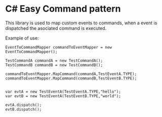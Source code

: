 # C# Easy Command pattern 
This library is used to map custom events to commands,
when a event is dispatched the asociated command is executed.

Example of use:

    EventToCommandMapper commandToEventMapper = new EventToCommandMapper();

    TestCommandA commandA = new TestCommandA();
    TestCommandB commandB = new TestCommandB();

    commandToEventMapper.MapCommand(commandA,TestEventA.TYPE);
    commandToEventMapper.MapCommand(commandB,TestEventB.TYPE);


    var evtA = new TestEventA(TestEventA.TYPE,"hello");
    var evtB = new TestEventA(TestEventB.TYPE,"world");

    evtA.dispatch();
    evtB.dispatch();
